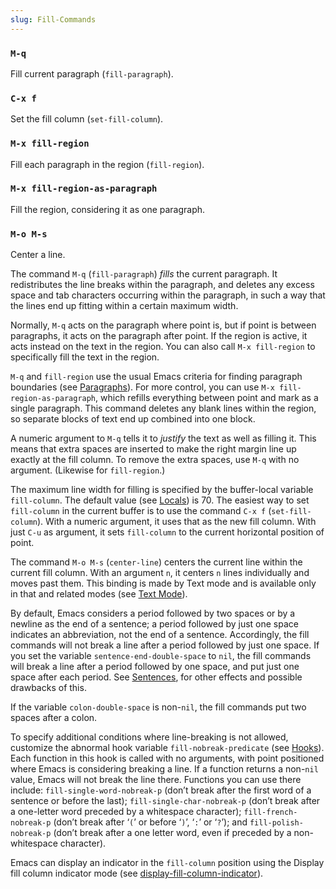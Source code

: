 ```yaml
---
slug: Fill-Commands
---
```


### `M-q`

Fill current paragraph (`fill-paragraph`).

### `C-x f`

Set the fill column (`set-fill-column`).

### `M-x fill-region`

Fill each paragraph in the region (`fill-region`).

### `M-x fill-region-as-paragraph`

Fill the region, considering it as one paragraph.

### `M-o M-s`

Center a line.

The command `M-q` (`fill-paragraph`) *fills* the current paragraph. It redistributes the line breaks within the paragraph, and deletes any excess space and tab characters occurring within the paragraph, in such a way that the lines end up fitting within a certain maximum width.

Normally, `M-q` acts on the paragraph where point is, but if point is between paragraphs, it acts on the paragraph after point. If the region is active, it acts instead on the text in the region. You can also call `M-x fill-region` to specifically fill the text in the region.

`M-q` and `fill-region` use the usual Emacs criteria for finding paragraph boundaries (see [Paragraphs](/docs/emacs/Paragraphs)). For more control, you can use `M-x fill-region-as-paragraph`, which refills everything between point and mark as a single paragraph. This command deletes any blank lines within the region, so separate blocks of text end up combined into one block.

A numeric argument to `M-q` tells it to *justify* the text as well as filling it. This means that extra spaces are inserted to make the right margin line up exactly at the fill column. To remove the extra spaces, use `M-q` with no argument. (Likewise for `fill-region`.)

The maximum line width for filling is specified by the buffer-local variable `fill-column`. The default value (see [Locals](/docs/emacs/Locals)) is 70. The easiest way to set `fill-column` in the current buffer is to use the command `C-x f` (`set-fill-column`). With a numeric argument, it uses that as the new fill column. With just `C-u` as argument, it sets `fill-column` to the current horizontal position of point.

The command `M-o M-s` (`center-line`) centers the current line within the current fill column. With an argument `n`, it centers `n` lines individually and moves past them. This binding is made by Text mode and is available only in that and related modes (see [Text Mode](/docs/emacs/Text-Mode)).

By default, Emacs considers a period followed by two spaces or by a newline as the end of a sentence; a period followed by just one space indicates an abbreviation, not the end of a sentence. Accordingly, the fill commands will not break a line after a period followed by just one space. If you set the variable `sentence-end-double-space` to `nil`, the fill commands will break a line after a period followed by one space, and put just one space after each period. See [Sentences](/docs/emacs/Sentences), for other effects and possible drawbacks of this.

If the variable `colon-double-space` is non-`nil`, the fill commands put two spaces after a colon.

To specify additional conditions where line-breaking is not allowed, customize the abnormal hook variable `fill-nobreak-predicate` (see [Hooks](/docs/emacs/Hooks)). Each function in this hook is called with no arguments, with point positioned where Emacs is considering breaking a line. If a function returns a non-`nil` value, Emacs will not break the line there. Functions you can use there include: `fill-single-word-nobreak-p` (don’t break after the first word of a sentence or before the last); `fill-single-char-nobreak-p` (don’t break after a one-letter word preceded by a whitespace character); `fill-french-nobreak-p` (don’t break after ‘`(`’ or before ‘`)`’, ‘`:`’ or ‘`?`’); and `fill-polish-nobreak-p` (don’t break after a one letter word, even if preceded by a non-whitespace character).

Emacs can display an indicator in the `fill-column` position using the Display fill column indicator mode (see [display-fill-column-indicator](/docs/emacs/Displaying-Boundaries)).
